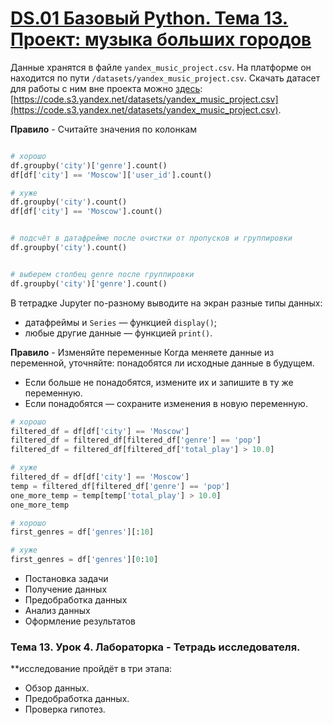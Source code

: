# [DS.01 Базовый Python. Тема 13. Проект: музыка больших городов](https://practicum.yandex.ru/trainer/data-scientist/lesson/5071c53b-4b04-485d-9240-ce3f435e69da/)

Данные хранятся в файле `yandex_music_project.csv`. На платформе он находится по пути `/datasets/yandex_music_project.csv`. Скачать датасет для работы с ним вне проекта можно [здесь](https://code.s3.yandex.net/datasets/yandex_music_project.csv): [https://code.s3.yandex.net/datasets/yandex_music_project.csv](https://code.s3.yandex.net/datasets/yandex_music_project.csv).

**Правило** - Считайте значения по колонкам
```python

# хорошо
df.groupby('city')['genre'].count()
df[df['city'] == 'Moscow']['user_id'].count()

# хуже
df.groupby('сity').count()
df[df['city'] == 'Moscow'].count() 
```
  
```python

# подсчёт в датафрейме после очистки от пропусков и группировки
df.groupby('сity').count()
```
  
```python

# выберем столбец genre после группировки 
df.groupby('city')['genre'].count() 
```

В тетрадке Jupyter по-разному выводите на экран разные типы данных:

* датафреймы и `Series` — функцией `display()`;
* любые другие данные — функцией `print()`.
 
**Правило** - Изменяйте переменные
Когда меняете данные из переменной, уточняйте: понадобятся ли исходные данные в будущем.
* Если больше не понадобятся, измените их и запишите в ту же переменную.
* Если понадобятся — сохраните изменения в новую переменную.
```python
# хорошо
filtered_df = df[df['city'] == 'Moscow']
filtered_df = filtered_df[filtered_df['genre'] == 'pop']
filtered_df = filtered_df[filtered_df['total_play'] > 10.0]

# хуже
filtered_df = df[df['city'] == 'Moscow']
temp = filtered_df[filtered_df['genre'] == 'pop']
one_more_temp = temp[temp['total_play'] > 10.0]
one_more_temp 
```

```python
# хорошо
first_genres = df['genres'][:10]

# хуже
first_genres = df['genres'][0:10] 
```

* Постановка задачи
* Получение данных
* Предобработка данных
* Анализ данных
* Оформление результатов
  

### Тема 13. Урок 4. Лабораторка - Тетрадь исследователя.

**исследование пройдёт в три этапа:
* Обзор данных.
* Предобработка данных.
* Проверка гипотез.